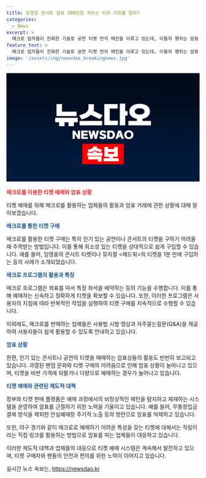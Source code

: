```yaml
---
title: 임영웅 콘서트 암표 500만원 치솟는 이유 이유를 알아?
categories:
  - News
excerpt: >
  매크로 업자들이 진화한 기술로 공연 티켓 전석 매진을 이루고 있는데, 이들의 행위는 암표 판매로 번지고 있음. 1만원대 매크로를 활용해 간단한 티켓 구매, 이와 관련된 티켓 전쟁과 정책적 대응, 그리고 암표상들의 행태 등을 다룬다. 매크로를 사용해보며 비정상적 예매 패턴 탐지 및 차단이 가장 효과적임을 체감하고 그 과정에서의 불이익을 고민하게 됨. 앞으로 티켓 구매 과정에서 개인의 권익을 보호할 유효한 방법의 필요성을 느끼게 됨.
feature_text: >
  매크로 업자들이 진화한 기술로 공연 티켓 전석 매진을 이루고 있는데, 이들의 행위는 암표 판매로 번지고 있음. 1만원대 매크로를 활용해 간단한 티켓 구매, 이와 관련된 티켓 전쟁과 정책적 대응, 그리고 암표상들의 행태 등을 다룬다. 매크로를 사용해보며 비정상적 예매 패턴 탐지 및 차단이 가장 효과적임을 체감하고 그 과정에서의 불이익을 고민하게 됨. 앞으로 티켓 구매 과정에서 개인의 권익을 보호할 유효한 방법의 필요성을 느끼게 됨.
image: '/assets/img/newsdao_breakingnews.jpg'
---
```


<p><img src="/assets/img/newsdao_breakingnews.jpg" alt="firstkoreanews 속보" /></p>

<p><b><span style="color: #ee2323;">매크로를 이용한 티켓 예매와 암표 상황</span></b></p>

<p>티켓 예매를 위해 매크로를 활용하는 업체들의 활동과 암표 거래에 관한 상황에 대해 알아보겠습니다.</p>

<p><b><span style="color: #1a5490;">매크로를 통한 티켓 구매</span></b></p>

<p>매크로를 활용한 티켓 구매는 특히 인기 있는 공연이나 콘서트의 티켓을 구하기 어려울 때 주목받는 방법입니다. 이를 통해 희소성 있는 티켓을 상대적으로 쉽게 구입할 수 있습니다. 예를 들어, 임영웅의 콘서트 티켓이나 뮤지컬 &lt;헤드윅&gt;의 티켓을 1분 만에 구입하는 등의 사례가 소개되었습니다.</p>

<p><b><span style="color: #1a5490;">매크로 프로그램의 활용과 특징</span></b></p>

<p>매크로 프로그램은 좌표를 따서 특정 좌석을 예약하는 등의 기능을 수행합니다. 이를 통해 예매자는 신속하고 정확하게 티켓을 확보할 수 있습니다. 또한, 이러한 프로그램은 사용자의 지침에 따라 반복적인 작업을 실행하여 티켓 구매를 지속적으로 수행할 수 있습니다.</p>

<p>이외에도, 매크로를 판매하는 업체들은 사용법 시범 영상과 자주묻는질문(Q&amp;A)을 제공하여 사용자들이 쉽게 활용할 수 있도록 안내하고 있습니다.</p>

<p><b><span style="color: #1a5490;">암표 상황</span></b></p>

<p>한편, 인기 있는 콘서트나 공연의 티켓을 매매하는 암표상들의 활동도 빈번히 보고되고 있습니다. 과열된 팬덤 문화와 티켓 구매의 어려움으로 인해 암표 상황이 늘어나고 있으며, 티켓을 비싼 가격에 되팔거나 다량으로 예매하는 경우가 늘어나고 있습니다.</p>

<p><b><span style="color: #1a5490;">티켓 예매와 관련된 제도적 대책</span></b></p>

<p>정부와 티켓 판매 플랫폼은 예매 과정에서의 비정상적인 패턴을 탐지하고 제재하는 시스템을 운영하여 암표를 근절하기 위한 노력을 기울이고 있습니다. 예를 들어, 무통장입금 결제 방식을 제외한 안심예매창 주기적 노출 등의 방안으로 암표를 억제하고 있습니다.</p>

<p>또한, 야구 경기와 같이 매크로로 예매하기 어려운 특성을 갖는 티켓에 대해서는 직링이라는 직접 링크를 활용하는 방법으로 암표를 파는 업체들이 대응하고 있습니다.</p>

<p>이러한 제도적 대책과 업체들의 대응으로 티켓 예매 시스템은 계속해서 발전하고 있으며, 티켓 구매자와 팬들의 안전과 편의를 위한 노력이 이어지고 있습니다.</p>
실시간 뉴스 속보는, <a href="https://newsdao.kr" rel="dofollow">https://newsdao.kr</a>


